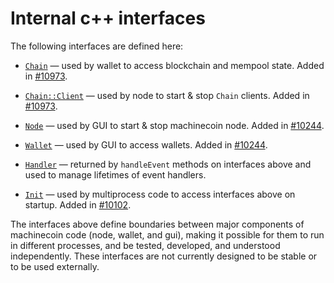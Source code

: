 # Internal c++ interfaces

The following interfaces are defined here:

* [`Chain`](chain.h) — used by wallet to access blockchain and mempool state. Added in [#10973](https://github.com/machinecoin/machinecoin/pull/10973).

* [`Chain::Client`](chain.h) — used by node to start & stop `Chain` clients. Added in [#10973](https://github.com/machinecoin/machinecoin/pull/10973).

* [`Node`](node.h) — used by GUI to start & stop machinecoin node. Added in [#10244](https://github.com/machinecoin/machinecoin/pull/10244).

* [`Wallet`](wallet.h) — used by GUI to access wallets. Added in [#10244](https://github.com/machinecoin/machinecoin/pull/10244).

* [`Handler`](handler.h) — returned by `handleEvent` methods on interfaces above and used to manage lifetimes of event handlers.

* [`Init`](init.h) — used by multiprocess code to access interfaces above on startup. Added in [#10102](https://github.com/machinecoin/machinecoin/pull/10102).

The interfaces above define boundaries between major components of machinecoin code (node, wallet, and gui), making it possible for them to run in different processes, and be tested, developed, and understood independently. These interfaces are not currently designed to be stable or to be used externally.
